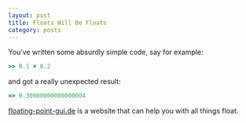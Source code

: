 ```yaml
---
layout: post
title: Floats Will Be Floats
category: posts
---
```


You’ve written some absurdly simple code, say for example:

```ruby
>> 0.1 + 0.2
```

and got a really unexpected result:

```ruby
=> 0.30000000000000004
```

[floating-point-gui.de] is a website that can help you with all
things float.

[floating-point-gui.de]: http://floating-point-gui.de/
